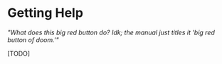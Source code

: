 # Getting Help

_"What does this big red button do? Idk; the manual just titles it 'big red button of doom.'"_

[TODO]
